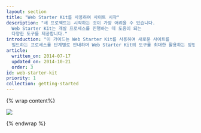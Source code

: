 ```yaml
---
layout: section
title: "Web Starter Kit를 사용하여 사이트 시작"
description: "새 프로젝트는 시작하는 것이 가장 어려울 수 있습니다.
  Web Starter Kit는 개발 프로세스를 진행하는 데 도움이 되는
  다양한 도구를 제공합니다."
introduction: "이 가이드는 Web Starter Kit를 사용하여 새로운 사이트를
  빌드하는 프로세스를 단계별로 안내하며 Web Starter Kit의 도구를 최대한 활용하는 방법을 설명합니다."
article:
  written_on: 2014-07-17
  updated_on: 2014-10-21
  order: 3
id: web-starter-kit
priority: 1
collection: getting-started
---
```


{% wrap content%}

<img src="images/wsk-on-pixel-n5.png">

{% endwrap %}
